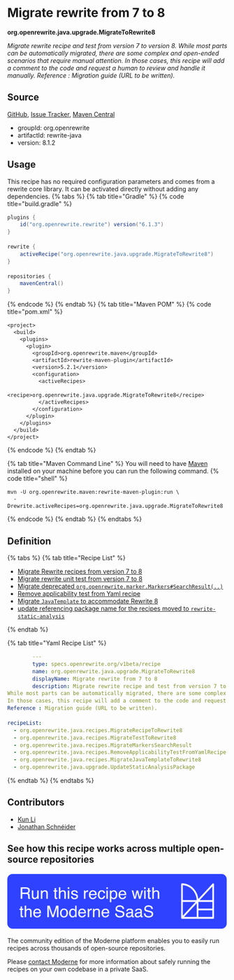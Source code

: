 # Migrate rewrite from 7 to 8

**org.openrewrite.java.upgrade.MigrateToRewrite8**

_Migrate rewrite recipe and test from version 7 to version 8.
While most parts can be automatically migrated, there are some complex and open-ended scenarios that require manual attention.
In those cases, this recipe will add a comment to the code and request a human to review and handle it manually.
Reference : Migration guide (URL to be written)._

## Source

[GitHub](https://github.com/openrewrite/rewrite/blob/main/rewrite-java/src/main/resources/META-INF/rewrite/migrate-rewrite.yml), [Issue Tracker](https://github.com/openrewrite/rewrite/issues), [Maven Central](https://central.sonatype.com/artifact/org.openrewrite/rewrite-java/8.1.2/jar)

* groupId: org.openrewrite
* artifactId: rewrite-java
* version: 8.1.2


## Usage

This recipe has no required configuration parameters and comes from a rewrite core library. It can be activated directly without adding any dependencies.
{% tabs %}
{% tab title="Gradle" %}
{% code title="build.gradle" %}
```groovy
plugins {
    id("org.openrewrite.rewrite") version("6.1.3")
}

rewrite {
    activeRecipe("org.openrewrite.java.upgrade.MigrateToRewrite8")
}

repositories {
    mavenCentral()
}

```
{% endcode %}
{% endtab %}
{% tab title="Maven POM" %}
{% code title="pom.xml" %}
```markup
<project>
  <build>
    <plugins>
      <plugin>
        <groupId>org.openrewrite.maven</groupId>
        <artifactId>rewrite-maven-plugin</artifactId>
        <version>5.2.1</version>
        <configuration>
          <activeRecipes>
            <recipe>org.openrewrite.java.upgrade.MigrateToRewrite8</recipe>
          </activeRecipes>
        </configuration>
      </plugin>
    </plugins>
  </build>
</project>
```
{% endcode %}
{% endtab %}

{% tab title="Maven Command Line" %}
You will need to have [Maven](https://maven.apache.org/download.cgi) installed on your machine before you can run the following command.
{% code title="shell" %}
```shell
mvn -U org.openrewrite.maven:rewrite-maven-plugin:run \
  -Drewrite.activeRecipes=org.openrewrite.java.upgrade.MigrateToRewrite8
```
{% endcode %}
{% endtab %}
{% endtabs %}

## Definition

{% tabs %}
{% tab title="Recipe List" %}
* [Migrate Rewrite recipes from version 7 to 8](../../java/recipes/migraterecipetorewrite8.md)
* [Migrate rewrite unit test from version 7 to 8](../../java/recipes/migratetesttorewrite8.md)
* [Migrate deprecated `org.openrewrite.marker.Markers#SearchResult(..)`](../../java/recipes/migratemarkerssearchresult.md)
* [Remove applicability test from Yaml recipe](../../java/recipes/removeapplicabilitytestfromyamlrecipe.md)
* [Migrate `JavaTemplate` to accommodate Rewrite 8](../../java/recipes/migratejavatemplatetorewrite8.md)
* [update referencing package name for the recipes moved to `rewrite-static-analysis`](../../java/upgrade/updatestaticanalysispackage.md)

{% endtab %}

{% tab title="Yaml Recipe List" %}
```yaml
        ---
        type: specs.openrewrite.org/v1beta/recipe
        name: org.openrewrite.java.upgrade.MigrateToRewrite8
        displayName: Migrate rewrite from 7 to 8
        description: Migrate rewrite recipe and test from version 7 to version 8.
While most parts can be automatically migrated, there are some complex and open-ended scenarios that require manual attention.
In those cases, this recipe will add a comment to the code and request a human to review and handle it manually.
Reference : Migration guide (URL to be written).

recipeList:
  - org.openrewrite.java.recipes.MigrateRecipeToRewrite8
  - org.openrewrite.java.recipes.MigrateTestToRewrite8
  - org.openrewrite.java.recipes.MigrateMarkersSearchResult
  - org.openrewrite.java.recipes.RemoveApplicabilityTestFromYamlRecipe
  - org.openrewrite.java.recipes.MigrateJavaTemplateToRewrite8
  - org.openrewrite.java.upgrade.UpdateStaticAnalysisPackage

```
{% endtab %}
{% endtabs %}

## Contributors
* [Kun Li](kun@moderne.io)
* [Jonathan Schnéider](jkschneider@gmail.com)


## See how this recipe works across multiple open-source repositories

[![Moderne Link Image](/.gitbook/assets/ModerneRecipeButton.png)](https://public.moderne.io/recipes/org.openrewrite.java.upgrade.MigrateToRewrite8)

The community edition of the Moderne platform enables you to easily run recipes across thousands of open-source repositories.

Please [contact Moderne](https://moderne.io/product) for more information about safely running the recipes on your own codebase in a private SaaS.
